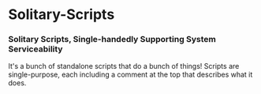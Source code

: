 # Solitary-Scripts
### Solitary Scripts, Single-handedly Supporting System Serviceability

It's a bunch of standalone scripts that do a bunch of things! Scripts are single-purpose, each including a comment at the top that describes what it does.
